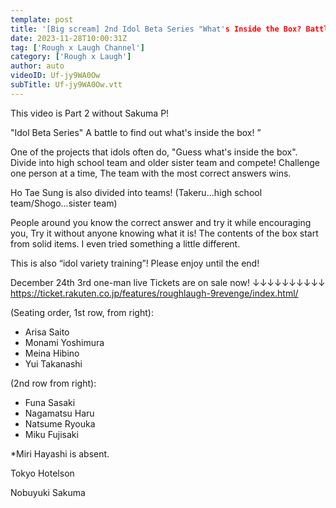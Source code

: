 ```yaml
---
template: post
title: '[Big scream] 2nd Idol Beta Series "What's Inside the Box? Battle"! [Also seasonal items]'
date: 2023-11-28T10:00:31Z
tag: ['Rough x Laugh Channel']
category: ['Rough x Laugh']
author: auto 
videoID: Uf-jy9WA0Ow
subTitle: Uf-jy9WA0Ow.vtt
---
```

This video is
Part 2 without Sakuma P!

"Idol Beta Series" A battle to find out what's inside the box! ”

One of the projects that idols often do, "Guess what's inside the box". Divide into high school team and older sister team and compete! Challenge one person at a time, The team with the most correct answers wins.

Ho Tae Sung is also divided into teams! (Takeru...high school team/Shogo...sister team)

People around you know the correct answer and try it while encouraging you, Try it without anyone knowing what it is! The contents of the box start from solid items. I even tried something a little different.

This is also “idol variety training”!
Please enjoy until the end!


December 24th 3rd one-man live
Tickets are on sale now!
↓↓↓↓↓↓↓↓↓↓
https://ticket.rakuten.co.jp/features/roughlaugh-9revenge/index.html/


(Seating order, 1st row, from right): 

- Arisa Saito
- Monami Yoshimura
- Meina Hibino
- Yui Takanashi

(2nd row from right):

- Funa Sasaki
- Nagamatsu Haru
- Natsume Ryouka
- Miku Fujisaki

*Miri Hayashi is absent.


Tokyo Hotelson

Nobuyuki Sakuma